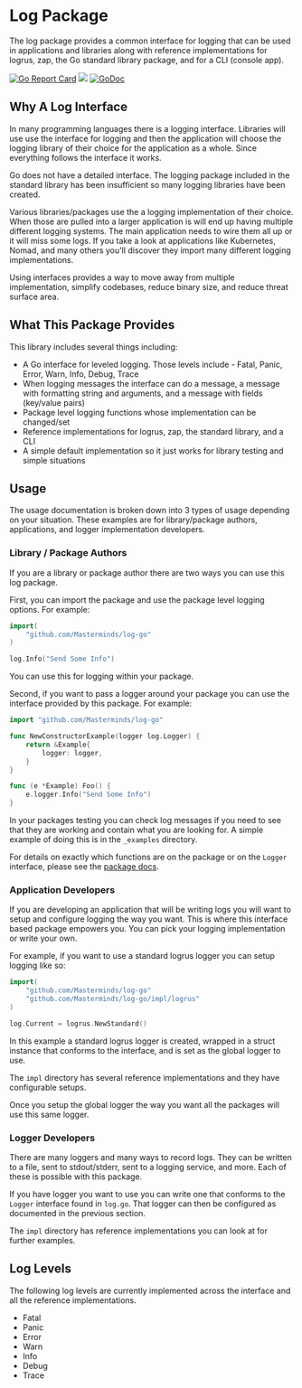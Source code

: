 # Log Package

The log package provides a common interface for logging that can be used in
applications and libraries along with reference implementations for logrus, zap,
the Go standard library package, and for a CLI (console app).

[![Go Report Card](https://goreportcard.com/badge/github.com/Masterminds/log-go)](https://goreportcard.com/report/github.com/Masterminds/log-go)
[![](https://github.com/Masterminds/semver/workflows/Tests/badge.svg)](https://github.com/Masterminds/log-go/actions)
[![GoDoc](https://img.shields.io/static/v1?label=go.dev&message=reference&color=blue)](https://pkg.go.dev/github.com/Masterminds/log-go)

## Why A Log Interface

In many programming languages there is a logging interface. Libraries will use
use the interface for logging and then the application will choose the logging
library of their choice for the application as a whole. Since everything follows
the interface it works.

Go does not have a detailed interface. The logging package included in the
standard library has been insufficient so many logging libraries have been
created.

Various libraries/packages use the a logging implementation of their choice.
When those are pulled into a larger application is will end up having multiple
different logging systems. The main application needs to wire them all up or it
will miss some logs. If you take a look at applications like Kubernetes, Nomad,
and many others you'll discover they import many different logging implementations.

Using interfaces provides a way to move away from multiple implementation,
simplify codebases, reduce binary size, and reduce threat surface area.

## What This Package Provides

This library includes several things including:

- A Go interface for leveled logging. Those levels include - Fatal, Panic, Error,
  Warn, Info, Debug, Trace
- When logging messages the interface can do a message, a message with formatting
  string and arguments, and a message with fields (key/value pairs)
- Package level logging functions whose implementation can be changed/set
- Reference implementations for logrus, zap, the standard library, and a CLI
- A simple default implementation so it just works for library testing and
  simple situations

## Usage

The usage documentation is broken down into 3 types of usage depending on your
situation. These examples are for library/package authors, applications, and
logger implementation developers.

### Library / Package Authors

If you are a library or package author there are two ways you can use this log
package.

First, you can import the package and use the package level logging options. For
example:

```go
import(
    "github.com/Masterminds/log-go"
)

log.Info("Send Some Info")
```

You can use this for logging within your package.

Second, if you want to pass a logger around your package you can use the
interface provided by this package. For example:

```go
import "github.com/Masterminds/log-go"

func NewConstructorExample(logger log.Logger) {
    return &Example{
        logger: logger,
    }
}

func (e *Example) Foo() {
    e.logger.Info("Send Some Info")
}

```

In your packages testing you can check log messages if you need to see that they
are working and contain what you are looking for. A simple example of doing this
is in the `_examples` directory.

For details on exactly which functions are on the package or on the `Logger`
interface, please see the [package docs](https://pkg.go.dev/github.com/Masterminds/log-go).

### Application Developers

If you are developing an application that will be writing logs you will want to
setup and configure logging the way you want. This is where this interface
based package empowers you. You can pick your logging implementation or write
your own.

For example, if you want to use a standard logrus logger you can setup logging
like so:

```go
import(
    "github.com/Masterminds/log-go"
    "github.com/Masterminds/log-go/impl/logrus"
)

log.Current = logrus.NewStandard()
```

In this example a standard logrus logger is created, wrapped in a struct
instance that conforms to the interface, and is set as the global logger to use.

The `impl` directory has several reference implementations and they have
configurable setups.

Once you setup the global logger the way you want all the packages will use this
same logger.

### Logger Developers

There are many loggers and many ways to record logs. They can be written to a
file, sent to stdout/stderr, sent to a logging service, and more. Each of these
is possible with this package.

If you have logger you want to use you can write one that conforms to the
`Logger` interface found in `log.go`. That logger can then be configured as
documented in the previous section.

The `impl` directory has reference implementations you can look at for further
examples.

## Log Levels

The following log levels are currently implemented across the interface and all
the reference implementations.

- Fatal
- Panic
- Error
- Warn
- Info
- Debug
- Trace
